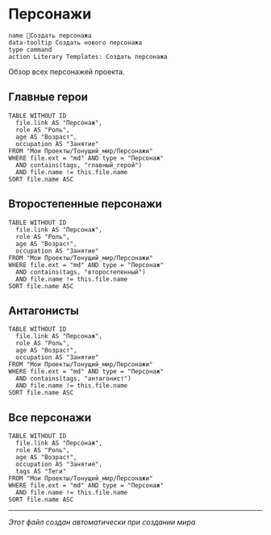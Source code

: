 # Персонажи

<div class="button-row">

```button
name 🧙Создать персонажа
data-tooltip Создать нового персонажа
type command
action Literary Templates: Создать персонажа
```

</div>

Обзор всех персонажей проекта.

## Главные герои

```dataview
TABLE WITHOUT ID 
  file.link AS "Персонаж",
  role AS "Роль",
  age AS "Возраст",
  occupation AS "Занятие"
FROM "Мои Проекты/Тонущий_мир/Персонажи"
WHERE file.ext = "md" AND type = "Персонаж" 
  AND contains(tags, "главный_герой")
  AND file.name != this.file.name
SORT file.name ASC
```

## Второстепенные персонажи

```dataview
TABLE WITHOUT ID 
  file.link AS "Персонаж",
  role AS "Роль",
  age AS "Возраст",
  occupation AS "Занятие"
FROM "Мои Проекты/Тонущий_мир/Персонажи"
WHERE file.ext = "md" AND type = "Персонаж" 
  AND contains(tags, "второстепенный")
  AND file.name != this.file.name
SORT file.name ASC
```

## Антагонисты

```dataview
TABLE WITHOUT ID 
  file.link AS "Персонаж",
  role AS "Роль",
  age AS "Возраст",
  occupation AS "Занятие"
FROM "Мои Проекты/Тонущий_мир/Персонажи"
WHERE file.ext = "md" AND type = "Персонаж" 
  AND contains(tags, "антагонист")
  AND file.name != this.file.name
SORT file.name ASC
```

## Все персонажи

```dataview
TABLE WITHOUT ID 
  file.link AS "Персонаж",
  role AS "Роль",
  age AS "Возраст",
  occupation AS "Занятие",
  tags AS "Теги"
FROM "Мои Проекты/Тонущий_мир/Персонажи"
WHERE file.ext = "md" AND type = "Персонаж" 
  AND file.name != this.file.name
SORT file.name ASC
```

---
*Этот файл создан автоматически при создании мира*
